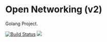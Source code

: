 # Open Networking (v2)

Golang Project.

[![Build Status](https://travis-ci.org/ricardolonga/openv2.svg)](https://travis-ci.org/ricardolonga/openv2)
[![](http://gocover.io/_badge/github.com/ricardolonga/openv2)](http://gocover.io/github.com/ricardolonga/openv2)
